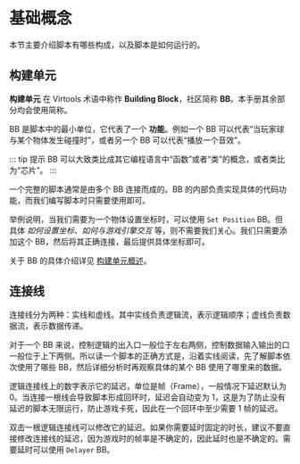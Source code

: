 # 基础概念

本节主要介绍脚本有哪些构成，以及脚本是如何运行的。

## 构建单元

**构建单元** 在 Virtools 术语中称作 **Building Block**，社区简称 **BB**。本手册其余部分均会使用简称。

BB 是脚本中的最小单位，它代表了一个 **功能**。例如一个 BB 可以代表“当玩家球与某个物体发生碰撞时”，或者另一个 BB 可以代表“播放一个音效”。

::: tip 提示
BB 可以大致类比成其它编程语言中“函数”或者“类”的概念，或者类比为“芯片”。
:::

一个完整的脚本通常是由多个 BB 连接而成的。BB 的内部负责实现具体的代码功能，而我们编写脚本时只需要使用即可。

举例说明，当我们需要为一个物体设置坐标时，可以使用 `Set Position` BB。但具体 _如何设置坐标、如何与游戏引擎交互_ 等，则不需要我们关心。我们只需要添加这个 BB，然后将其正确连接，最后提供具体坐标即可。

关于 BB 的具体介绍详见 [构建单元概述](../building-block/intro.md)。

## 连接线

连接线分为两种：实线和虚线。其中实线负责逻辑流，表示逻辑顺序；虚线负责数据流，表示数据传递。

对于一个 BB 来说，控制逻辑的出入口一般位于左右两侧，控制数据输入输出的口一般位于上下两侧。所以读一个脚本的正确方式是，沿着实线阅读，先了解脚本依次使用了哪些 BB，然后详细分析时再观察具体的某个 BB 使用了哪里来的数据。

逻辑连接线上的数字表示它的延迟，单位是帧（Frame），一般情况下延迟默认为 0。当连接一根线会导致脚本形成回环时，延迟会自动变为 1，这是为了防止没有延迟的脚本无限运行，防止游戏卡死，因此在一个回环中至少需要 1 帧的延迟。

双击一根逻辑连接线可以修改它的延迟。如果你需要延时固定的时长，建议不要直接修改连接线的延迟，因为游戏时的帧率是不确定的，因此延时也是不确定的。需要延时可以使用 `Delayer` BB。
